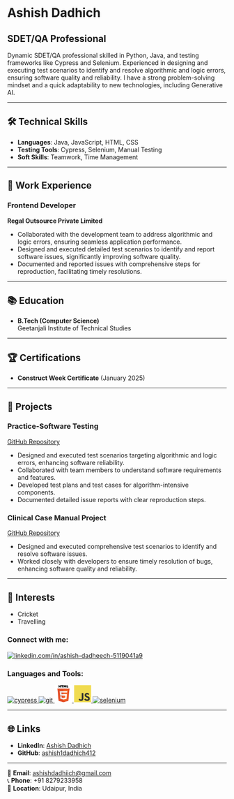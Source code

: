 # Ashish Dadhich

## SDET/QA Professional

Dynamic SDET/QA professional skilled in Python, Java, and testing frameworks like Cypress and Selenium. Experienced in designing and executing test scenarios to identify and resolve algorithmic and logic errors, ensuring software quality and reliability. I have a strong problem-solving mindset and a quick adaptability to new technologies, including Generative AI.

---

## 🛠 Technical Skills
- **Languages**: Java, JavaScript, HTML, CSS
- **Testing Tools**: Cypress, Selenium, Manual Testing
- **Soft Skills**: Teamwork, Time Management

---

## 💼 Work Experience

### **Frontend Developer**  
**Regal Outsource Private Limited**  
- Collaborated with the development team to address algorithmic and logic errors, ensuring seamless application performance.
- Designed and executed detailed test scenarios to identify and report software issues, significantly improving software quality.
- Documented and reported issues with comprehensive steps for reproduction, facilitating timely resolutions.

---

## 📚 Education
- **B.Tech (Computer Science)**  
  Geetanjali Institute of Technical Studies

---

## 🏆 Certifications
- **Construct Week Certificate** (January 2025)

---

## 📂 Projects

### **Practice-Software Testing**  
[GitHub Repository](https://github.com/ashish1dadhich412/Pratice-Software-Testing)  
- Designed and executed test scenarios targeting algorithmic and logic errors, enhancing software reliability.
- Collaborated with team members to understand software requirements and features.
- Developed test plans and test cases for algorithm-intensive components.
- Documented detailed issue reports with clear reproduction steps.

### **Clinical Case Manual Project**  
[GitHub Repository](https://github.com/ashish1dadhich412/Clinic-Case--Manual-Project)  
- Designed and executed comprehensive test scenarios to identify and resolve software issues.
- Worked closely with developers to ensure timely resolution of bugs, enhancing software quality and reliability.

---

## 🌟 Interests
- Cricket
- Travelling
<h3 align="left">Connect with me:</h3>
<p align="left">
<a href="https://linkedin.com/in/linkedin.com/in/ashish-dadheech-5119041a9" target="blank"><img align="center" src="https://raw.githubusercontent.com/rahuldkjain/github-profile-readme-generator/master/src/images/icons/Social/linked-in-alt.svg" alt="linkedin.com/in/ashish-dadheech-5119041a9" height="30" width="40" /></a>
</p>

<h3 align="left">Languages and Tools:</h3>
<p align="left"> <a href="https://www.cypress.io" target="_blank" rel="noreferrer"> <img src="https://raw.githubusercontent.com/simple-icons/simple-icons/6e46ec1fc23b60c8fd0d2f2ff46db82e16dbd75f/icons/cypress.svg" alt="cypress" width="40" height="40"/> </a> <a href="https://git-scm.com/" target="_blank" rel="noreferrer"> <img src="https://www.vectorlogo.zone/logos/git-scm/git-scm-icon.svg" alt="git" width="40" height="40"/> </a> <a href="https://www.w3.org/html/" target="_blank" rel="noreferrer"> <img src="https://raw.githubusercontent.com/devicons/devicon/master/icons/html5/html5-original-wordmark.svg" alt="html5" width="40" height="40"/> </a> <a href="https://developer.mozilla.org/en-US/docs/Web/JavaScript" target="_blank" rel="noreferrer"> <img src="https://raw.githubusercontent.com/devicons/devicon/master/icons/javascript/javascript-original.svg" alt="javascript" width="40" height="40"/> </a> <a href="https://www.selenium.dev" target="_blank" rel="noreferrer"> <img src="https://raw.githubusercontent.com/detain/svg-logos/780f25886640cef088af994181646db2f6b1a3f8/svg/selenium-logo.svg" alt="selenium" width="40" height="40"/> </a> </p>

---

## 🌐 Links
- **LinkedIn**: [Ashish Dadhich](https://www.linkedin.com/in/ashish-dadheech-5119041a9)  
- **GitHub**: [ashish1dadhich412](https://github.com/ashish1dadhich412)  

---

📧 **Email**: [ashishdadhiich@gmail.com](mailto:ashishdadhiich@gmail.com)  
📞 **Phone**: +91 8279233958  
📍 **Location**: Udaipur, India


